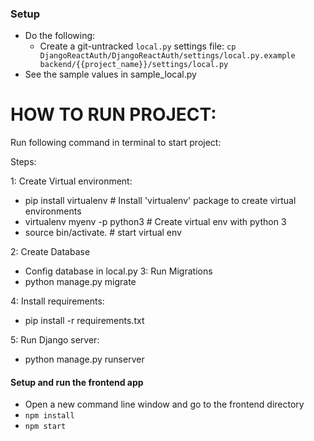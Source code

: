 
### Setup

-   Do the following:
    -   Create a git-untracked `local.py` settings file:
        `cp DjangoReactAuth/DjangoReactAuth/settings/local.py.example backend/{{project_name}}/settings/local.py`
  - See the sample values in sample_local.py 

# HOW TO RUN PROJECT:

Run following command in terminal to start project:

Steps:

1: Create Virtual environment:
* pip install virtualenv # Install 'virtualenv' package to create virtual environments
* virtualenv myenv -p python3 # Create virtual env with python 3
* source bin/activate. # start virtual env

2: Create Database
* Config database in local.py
3: Run Migrations
* python manage.py migrate

4: Install requirements:
* pip install -r requirements.txt


5: Run Django server:
* python manage.py runserver


#### Setup and run the frontend app

-   Open a new command line window and go to the frontend directory
-   `npm install`
-   `npm start`



